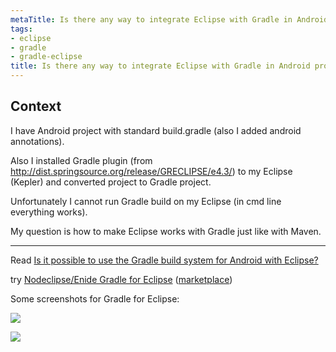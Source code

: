```yaml
---
metaTitle: Is there any way to integrate Eclipse with Gradle in Android project
tags:
- eclipse
- gradle
- gradle-eclipse
title: Is there any way to integrate Eclipse with Gradle in Android project
---
```


## Context

I have Android project with standard build.gradle (also I added android annotations). 


Also I installed Gradle plugin (from <http://dist.springsource.org/release/GRECLIPSE/e4.3/>) to my Eclipse (Kepler) and converted project to Gradle project. 


Unfortunately I cannot run Gradle build on my Eclipse (in cmd line everything works).


My question is how to make Eclipse works with Gradle just like with Maven.



---

Read [Is it possible to use the Gradle build system for Android with Eclipse?](https://stackoverflow.com/questions/17107014/is-it-possible-to-use-the-gradle-build-system-for-android-with-eclipse)


try [Nodeclipse/Enide Gradle for Eclipse](https://github.com/Nodeclipse/nodeclipse-1/tree/master/org.nodeclipse.enide.gradle)
([marketplace](http://marketplace.eclipse.org/content/gradle)) 


Some screenshots for Gradle for Eclipse:


![](https://marketplace.eclipse.org/sites/default/files/styles/ds_solution_screenshot/public/EditBox-plugin-gradle-example.PNG?itok=Fe_8TGFM)


![](https://github.com/Nodeclipse/nodeclipse-1/blob/master/org.nodeclipse.enide.gradle/docs/Preferences.png?raw=true)

